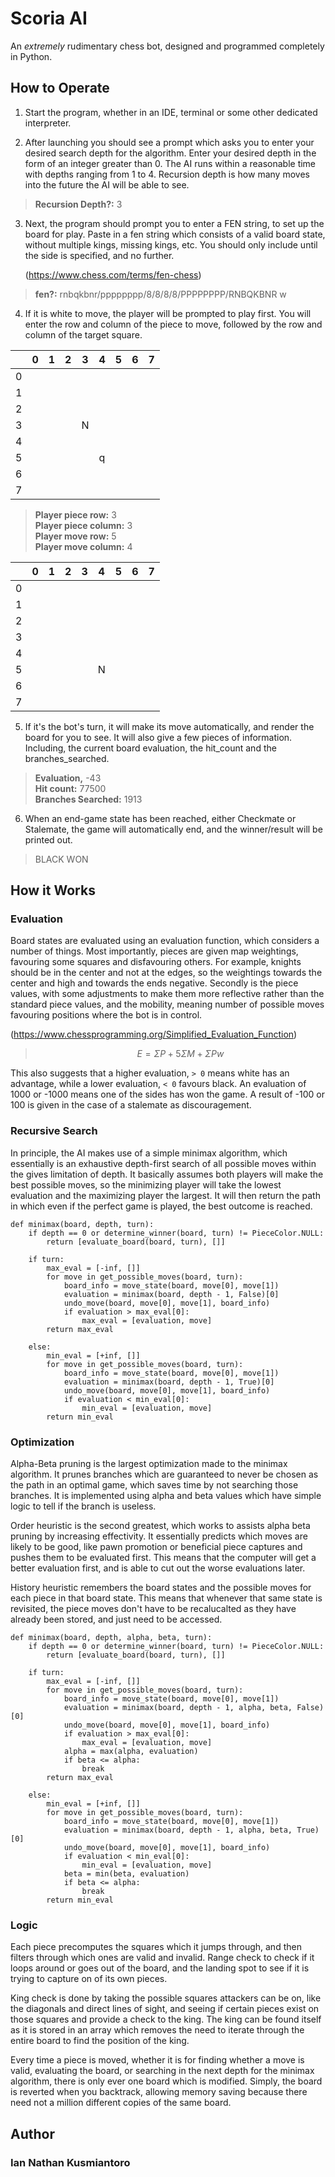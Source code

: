 # Scoria AI

An *extremely* rudimentary chess bot, designed and programmed completely in Python.

## How to Operate

1. Start the program, whether in an IDE, terminal or some other dedicated interpreter.


2. After launching you should see a prompt which asks you to enter your desired search depth for the algorithm. Enter your desired depth in the form of an integer greater than 0. The AI runs within a reasonable time with depths ranging from 1 to 4. Recursion depth is how many moves into the future the AI will be able to see.

> **Recursion Depth?:**
> 3

3. Next, the program should prompt you to enter a FEN string, to set up the board for play. Paste in a fen string which consists of a valid board state, without multiple kings, missing kings, etc. You should only include until the side is specified, and no further.

    (https://www.chess.com/terms/fen-chess)

> **fen?:**
> rnbqkbnr/pppppppp/8/8/8/8/PPPPPPPP/RNBQKBNR w

4. If it is white to move, the player will be prompted to play first. You will enter the row and column of the piece to move, followed by the row and column of the target square.

|   | 0 | 1 | 2 | 3 | 4 | 5 | 6 | 7 |
|---|---|---|---|---|---|---|---|---|
| 0 |   |   |   |   |   |   |   |   |
| 1 |   |   |   |   |   |   |   |   |
| 2 |   |   |   |   |   |   |   |   |
| 3 |   |   |   | N |   |   |   |   |
| 4 |   |   |   |   |   |   |   |   |
| 5 |   |   |   |   | q |   |   |   |
| 6 |   |   |   |   |   |   |   |   |
| 7 |   |   |   |   |   |   |   |   |

> **Player piece row:** 3\
> **Player piece column:** 3\
> **Player move row:** 5\
> **Player move column:** 4

|   | 0 | 1 | 2 | 3 | 4 | 5 | 6 | 7 |
|---|---|---|---|---|---|---|---|---|
| 0 |   |   |   |   |   |   |   |   |
| 1 |   |   |   |   |   |   |   |   |
| 2 |   |   |   |   |   |   |   |   |
| 3 |   |   |   |   |   |   |   |   |
| 4 |   |   |   |   |   |   |   |   |
| 5 |   |   |   |   | N |   |   |   |
| 6 |   |   |   |   |   |   |   |   |
| 7 |   |   |   |   |   |   |   |   |

5. If it's the bot's turn, it will make its move automatically, and render the board for you to see. It will also give a few pieces of information. Including, the current board evaluation, the hit_count and the branches_searched.

> **Evaluation,** -43\
> **Hit count:**  77500\
> **Branches Searched:**  1913

6. When an end-game state has been reached, either Checkmate or Stalemate, the game will automatically end, and the winner/result will be printed out.

> BLACK WON

## How it Works

### Evaluation

Board states are evaluated using an evaluation function, which considers a number of things. Most importantly, pieces are given map weightings, favouring some squares and disfavouring others. For example, knights should be in the center and not at the edges, so the weightings towards the center and high and towards the ends negative. Secondly is the piece values, with some adjustments to make them more reflective rather than the standard piece values, and the mobility, meaning number of possible moves favouring positions where the bot is in control.

(https://www.chessprogramming.org/Simplified_Evaluation_Function)



> $$ E = \Sigma P + 5\Sigma M + \Sigma Pw $$



This also suggests that a higher evaluation, `> 0` means white has an advantage, while a lower evaluation, `< 0` favours black. An evaluation of 1000 or -1000 means one of the sides has won the game. A result of -100 or 100 is given in the case of a stalemate as discouragement.

### Recursive Search

In principle, the AI makes use of a simple minimax algorithm, which essentially is an exhaustive depth-first search of all possible moves within the gives limitation of depth. It basically assumes both players will make the best possible moves, so the minimizing player will take the lowest evaluation and the maximizing player the largest. It will then return the path in which even if the perfect game is played, the best outcome is reached.

~~~
def minimax(board, depth, turn):
    if depth == 0 or determine_winner(board, turn) != PieceColor.NULL:
        return [evaluate_board(board, turn), []]

    if turn:
        max_eval = [-inf, []]
        for move in get_possible_moves(board, turn):
            board_info = move_state(board, move[0], move[1])
            evaluation = minimax(board, depth - 1, False)[0]
            undo_move(board, move[0], move[1], board_info)
            if evaluation > max_eval[0]:
                max_eval = [evaluation, move]
        return max_eval

    else:
        min_eval = [+inf, []]
        for move in get_possible_moves(board, turn):
            board_info = move_state(board, move[0], move[1])
            evaluation = minimax(board, depth - 1, True)[0]
            undo_move(board, move[0], move[1], board_info)
            if evaluation < min_eval[0]:
                min_eval = [evaluation, move]
        return min_eval
~~~

### Optimization

Alpha-Beta pruning is the largest optimization made to the minimax algorithm. It prunes branches which are guaranteed to never be chosen as the path in an optimal game, which saves time by not searching those branches. It is implemented using alpha and beta values which have simple logic to tell if the branch is useless.

Order heuristic is the second greatest, which works to assists alpha beta pruning by increasing effectivity. It essentially predicts which moves are likely to be good, like pawn promotion or beneficial piece captures and pushes them to be evaluated first. This means that the computer will get a better evaluation first, and is able to cut out the worse evaluations later.

History heuristic remembers the board states and the possible moves for each piece in that board state. This means that whenever that same state is revisited, the piece moves don't have to be recalucalted as they have already been stored, and just need to be accessed.

~~~
def minimax(board, depth, alpha, beta, turn):
    if depth == 0 or determine_winner(board, turn) != PieceColor.NULL:
        return [evaluate_board(board, turn), []]

    if turn:
        max_eval = [-inf, []]
        for move in get_possible_moves(board, turn):
            board_info = move_state(board, move[0], move[1])
            evaluation = minimax(board, depth - 1, alpha, beta, False)[0]
            undo_move(board, move[0], move[1], board_info)
            if evaluation > max_eval[0]:
                max_eval = [evaluation, move]
            alpha = max(alpha, evaluation)
            if beta <= alpha:
                break
        return max_eval

    else:
        min_eval = [+inf, []]
        for move in get_possible_moves(board, turn):
            board_info = move_state(board, move[0], move[1])
            evaluation = minimax(board, depth - 1, alpha, beta, True)[0]
            undo_move(board, move[0], move[1], board_info)
            if evaluation < min_eval[0]:
                min_eval = [evaluation, move]
            beta = min(beta, evaluation)
            if beta <= alpha:
                break
        return min_eval
~~~

### Logic

Each piece precomputes the squares which it jumps through, and then filters through which ones are valid and invalid. Range check to check if it loops around or goes out of the board, and the landing spot to see if it is trying to capture on of its own pieces.

King check is done by taking the possible squares attackers can be on, like the diagonals and direct lines of sight, and seeing if certain pieces exist on those squares and provide a check to the king. The king can be found itself as it is stored in an array which removes the need to iterate through the entire board to find the position of the king.

Every time a piece is moved, whether it is for finding whether a move is valid, evaluating the board, or searching in the next depth for the minimax algorithm, there is only ever one board which is modified. Simply, the board is reverted when you backtrack, allowing memory saving because there need not a million different copies of the same board.

## Author
### Ian Nathan Kusmiantoro